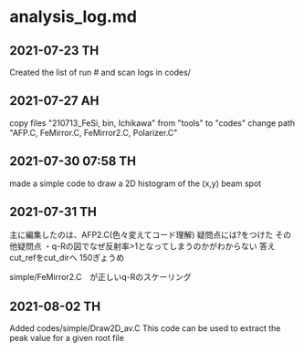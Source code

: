 # analysis_log.md

## 2021-07-23 TH
Created the list of run # and scan logs in codes/

## 2021-07-27 AH
copy files "210713_FeSi, bin, Ichikawa" from "tools" to "codes"
change path "AFP.C, FeMirror.C, FeMirror2.C, Polarizer.C" 

## 2021-07-30 07:58 TH
made a simple code to draw a 2D histogram of the (x,y) beam spot 

## 2021-07-31  TH
主に編集したのは、AFP2.C(色々変えてコード理解)
疑問点には?をつけた
その他疑問点
・q-Rの図でなぜ反射率>1となってしまうのかがわからない
答え　cut_refをcut_dirへ 150ぎょうめ

simple/FeMirror2.C　が正しいq-Rのスケーリング

## 2021-08-02 TH
Added codes/simple/Draw2D_av.C
This code can be used to extract the peak value for a given root file 



